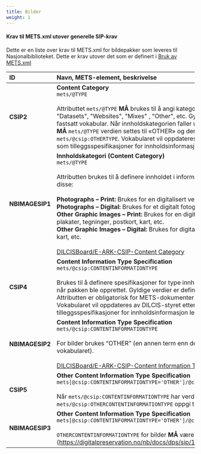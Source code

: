 ```yaml
---
title: Bilder
weight: 1
---
```





#### Krav til METS.xml utover generelle SIP-krav
Dette er en liste over krav til METS.xml for bildepakker som leveres til Nasjonalbiblioteket. Dette er krav utover det som er definert i [Bruk av METS.xml](https://digitalpreservation.no/nb/docs/dps/sip/1.0/mets/)


| **ID** | **Navn, METS-element, beskrivelse** | **Krav** | **Kardinalitet** |
|:---|:---|:---|:---|
| **CSIP2** | **Content Category**  <br>`mets/@TYPE`<br><br>Attributtet `mets/@TYPE` **MÅ** brukes til å angi kategorien til innholdet i pakken, f.eks. "Datasets", "Websites", "Mixes" , "Other", etc. Gyldige verdier er definert i et fastsatt vokabular. Når innholdskategorien faller utenfor det definerte vokabularet, **MÅ** `mets/@TYPE` verdien settes til «OTHER» og den spesifikke verdien angis i `mets/@csip:OTHERTYPE`. Vokabularet vil oppdateres av DILCIS-styret etter hvert som tilleggsspesifikasjoner for innholdsinformasjon legges til. | **MÅ** | **1..1** |
| **NBIMAGESIP1** | **Innholdskategori (Content Category)**<br>`mets/@TYPE`<br><br>Attributten brukes til å definere innholdet i informasjonspakka. For bilder brukes disse:<br><br>**Photographs – Print:** Brukes for en digitalisert versjon av et fysisk fotografi. <br>**Photographs – Digital:** Brukes for et digitalt fotografi. <br>**Other Graphic Images – Print:** Brukes for en digitalisert versjon av fysiske plakater, tegninger, postkort, kart, etc.<br>**Other Graphic Images – Digital:** Brukes for digitale plakater, tegninger, postkort, kart, etc.<br><br>[DILCISBoard/E-ARK-CSIP-Content Category](https://github.com/DILCISBoard/E-ARK-CSIP/blob/master/schema/CSIPVocabularyContentCategory.xml) | **MÅ** | **1..1** |
| **CSIP4** | **Content Information Type Specification**<br>`mets/@csip:CONTENTINFORMATIONTYPE`<br><br>Brukes til å definere spesifikasjoner for type innholdsinformasjon som ble brukt når pakken ble opprettet. Gyldige verdier er definert i et fastsatt vokabular. Attributten er obligatorisk for METS-dokumenter på representasjonsnivå. Vokabularet vil oppdateres av DILCIS-styret etter hvert som tilleggsspesifikasjoner for innholdsinformasjon legges til. | **MÅ** | **1..1** |
| **NBIMAGESIP2** | **Content Information Type Specification**<br>`mets/@csip:CONTENTINFORMATIONTYPE` <br><br>For bilder brukes “OTHER” (en annen term enn det som finnes i det brukte vokabularet).<br><br>[DILCISBoard/E-ARK-CSIP-Content Information Type](https://github.com/DILCISBoard/E-ARK-CSIP/blob/master/schema/CSIPVocabularyContentInformationType.xml) <br>  | **MÅ** | **1..1** |
| **CSIP5** | **Other Content Information Type Specification** <br>`mets[@csip:CONTENTINFORMATIONTYPE='OTHER']/@csip:OTHERCONTENTINFORMATIONTYPE`<br><br>Når `mets/@csip:CONTENTINFORMATIONTYPE` har verdien «OTHER», **MÅ** `mets/@csip:OTHERCONTENTINFORMATIONTYPE` oppgi type innholdsinformasjon.  | **MÅ** | **1..1** |
| **NBIMAGESIP3** | **Other Content Information Type Specification**<br>`mets[@csip:CONTENTINFORMATIONTYPE='OTHER']/@csip:OTHERCONTENTINFORMATIONTYPE` <br><br>`OTHERCONTENTINFORMATIONTYPE` for bilder **MÅ** være (https://digitalpreservation.no/nb/docs/dps/sip/1.0/profiles/images/)  | **MÅ** | **1..1** |